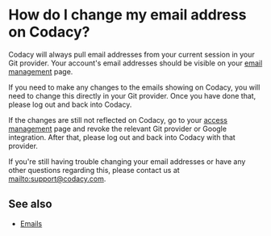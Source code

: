 # How do I change my email address on Codacy?

Codacy will always pull email addresses from your current session in your Git provider. Your account's email addresses should be visible on your [email management](https://app.codacy.com/account/notifications) page.

If you need to make any changes to the emails showing on Codacy, you will need to change this directly in your Git provider. Once you have done that, please log out and back into Codacy.

If the changes are still not reflected on Codacy, go to your [access management](https://app.codacy.com/account/access-management) page and revoke the relevant Git provider or Google integration. After that, please log out and back into Codacy with that provider.

If you're still having trouble changing your email addresses or have any other questions regarding this, please contact us at <mailto:support@codacy.com>.

## See also

-   [Emails](../../account/emails.md)
